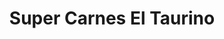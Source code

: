 ---
title: "Super Carnes El Taurino"
url: /quetzaltenango/super-carnes-el-taurino/
shop: carnicero
---